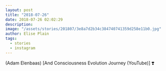 ```yaml
---
layout: post
title: "2018-07-26"
date: 2018-07-26 02:02:29
description: 
image: "/assets/stories/201807/3e8a7d2b34c384740741359d258e11b0.jpg"
author: Elise Plain
tags: 
  - stories
  - instagram
---
```


(Adam Elenbaas) [And Consciousness Evolution Journey (YouTube)] ❣️
<p></p>
